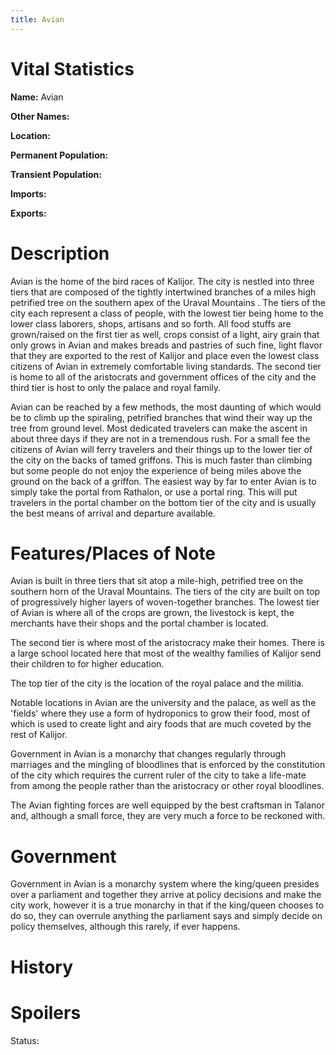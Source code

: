 ```yaml
---
title: Avian
---
```


# Vital Statistics

**Name:** Avian

**Other Names:**

**Location:**

**Permanent Population:**

**Transient Population:**

**Imports:**

**Exports:**

# Description

Avian is the home of the bird races of Kalijor. The city is nestled into three
tiers that are composed of the tightly intertwined branches of a miles high
petrified tree on the southern apex of the Uraval Mountains .  The tiers of the
city each represent a class of people, with the lowest tier being home to the
lower class laborers, shops, artisans and so forth. All food stuffs are
grown/raised on the first tier as well, crops consist of a light, airy grain
that only grows in Avian and makes breads and pastries of such fine, light
flavor that they are exported to the rest of Kalijor and place even the lowest
class citizens of Avian in extremely comfortable living standards. The second
tier is home to all of the aristocrats and government offices of the city and
the third tier is host to only the palace and royal family.

Avian can be reached by a few methods, the most daunting of which would be to
climb up the spiraling, petrified branches that wind their way up the tree from
ground level. Most dedicated travelers can make the ascent in about three days
if they are not in a tremendous rush. For a small fee the citizens of Avian will
ferry travelers and their things up to the lower tier of the city on the backs
of tamed griffons. This is much faster than climbing but some people do not
enjoy the experience of being miles above the ground on the back of a griffon.
The easiest way by far to enter Avian is to simply take the portal from
Rathalon, or use a portal ring. This will put travelers in the portal chamber on
the bottom tier of the city and is usually the best means of arrival and
departure available.

# Features/Places of Note

Avian is built in three tiers that sit atop a mile-high, petrified tree on the
southern horn of the Uraval Mountains. The tiers of the city are built on top of
progressively higher layers of woven-together branches.  The lowest tier of
Avian is where all of the crops are grown, the livestock is kept, the merchants
have their shops and the portal chamber is located.

The second tier is where most of the aristocracy make their homes. There is a
large school located here that most of the wealthy families of Kalijor send
their children to for higher education.

The top tier of the city is the location of the royal palace and the militia.

Notable locations in Avian are the university and the palace, as well as the
'fields' where they use a form of hydroponics to grow their food, most of which
is used to create light and airy foods that are much coveted by the rest of
Kalijor.

Government in Avian is a monarchy that changes regularly through marriages and
the mingling of bloodlines that is enforced by the constitution of the city
which requires the current ruler of the city to take a life-mate from among the
people rather than the aristocracy or other royal bloodlines.

The Avian fighting forces are well equipped by the best craftsman in Talanor
and, although a small force, they are very much a force to be reckoned with.

# Government

Government in Avian is a monarchy system where the king/queen presides over a
parliament and together they arrive at policy decisions and make the city work,
however it is a true monarchy in that if the king/queen chooses to do so, they
can overrule anything the parliament says and simply decide on policy
themselves, although this rarely, if ever happens.

# History

# Spoilers

Status:
